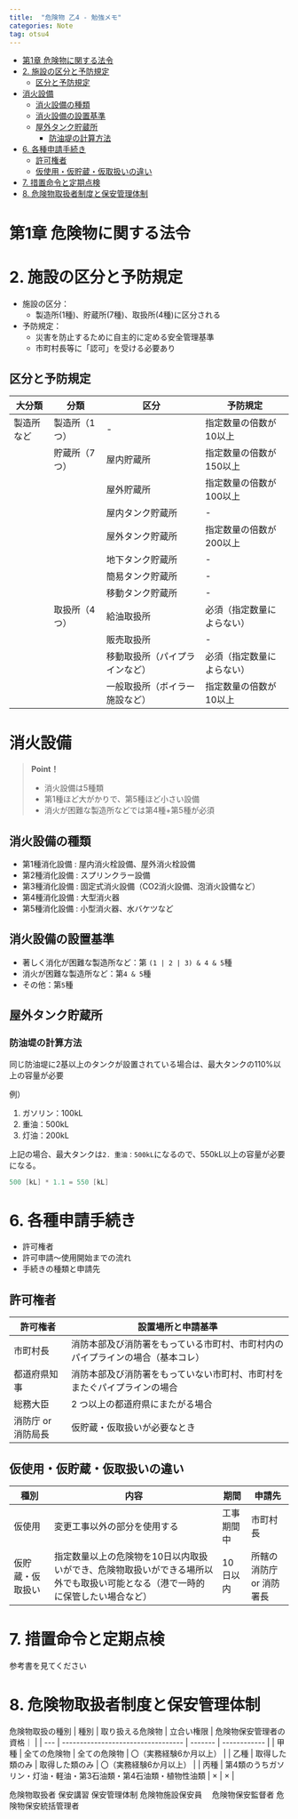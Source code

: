 ```yaml
---
title:  "危険物 乙4 - 勉強メモ"
categories: Note
tag: otsu4
---
```



<!-- @import "[TOC]" {cmd="toc" depthFrom=1 depthTo=6 orderedList=false} -->

<!-- code_chunk_output -->

- [第1章 危険物に関する法令](#第1章-危険物に関する法令)
- [2. 施設の区分と予防規定](#2-施設の区分と予防規定)
  - [区分と予防規定](#区分と予防規定)
- [消火設備](#消火設備)
  - [消火設備の種類](#消火設備の種類)
  - [消火設備の設置基準](#消火設備の設置基準)
  - [屋外タンク貯蔵所](#屋外タンク貯蔵所)
    - [防油堤の計算方法](#防油堤の計算方法)
- [6. 各種申請手続き](#6-各種申請手続き)
  - [許可権者](#許可権者)
  - [仮使用・仮貯蔵・仮取扱いの違い](#仮使用仮貯蔵仮取扱いの違い)
- [7. 措置命令と定期点検](#7-措置命令と定期点検)
- [8. 危険物取扱者制度と保安管理体制](#8-危険物取扱者制度と保安管理体制)

<!-- /code_chunk_output -->

# 第1章 危険物に関する法令

# 2. 施設の区分と予防規定

- 施設の区分：
  - 製造所(1種)、貯蔵所(7種)、取扱所(4種)に区分される
- 予防規定：
  - 災害を防止するために自主的に定める安全管理基準
  - 市町村長等に「認可」を受ける必要あり

## 区分と予防規定

| 大分類   | 分類      | 区分              | 予防規定          |
| ----- | ------- | --------------- | ------------- |
| 製造所など | 製造所（1つ） | -               | 指定数量の倍数が10以上  |
|       | 貯蔵所（7つ） | 屋内貯蔵所           | 指定数量の倍数が150以上 |
|       |         | 屋外貯蔵所           | 指定数量の倍数が100以上 |
|       |         | 屋内タンク貯蔵所        | -             |
|       |         | 屋外タンク貯蔵所        | 指定数量の倍数が200以上 |
|       |         | 地下タンク貯蔵所        | -             |
|       |         | 簡易タンク貯蔵所        | -             |
|       |         | 移動タンク貯蔵所        | -             |
|       | 取扱所（4つ） | 給油取扱所           | 必須（指定数量によらない） |
|       |         | 販売取扱所           | -             |
|       |         | 移動取扱所（パイプラインなど） | 必須（指定数量によらない） |
|       |         | 一般取扱所（ボイラー施設など） | 指定数量の倍数が10以上              |

# 消火設備

> **Point！**
>
> - 消火設備は5種類
> - 第1種ほど大がかりで、第5種ほど小さい設備
> - 消火が困難な製造所などでは第4種+第5種が必須

## 消火設備の種類

- 第1種消化設備 : 屋内消火栓設備、屋外消火栓設備
- 第2種消化設備 : スプリンクラー設備
- 第3種消化設備 : 固定式消火設備（CO2消火設備、泡消火設備など）
- 第4種消化設備 : 大型消火器
- 第5種消化設備 : 小型消火器、水バケツなど

## 消火設備の設置基準

- 著しく消化が困難な製造所など：第 `(1 | 2 | 3) & 4 & 5`種
- 消火が困難な製造所など：第`4 & 5`種
- その他：第`5`種

## 屋外タンク貯蔵所

### 防油堤の計算方法

同じ防油堤に2基以上のタンクが設置されている場合は、最大タンクの110%以上の容量が必要

例）

1. ガソリン：100kL
2. 重油：500kL
3. 灯油：200kL

上記の場合、最大タンクは`2. 重油：500kL`になるので、550kL以上の容量が必要になる。

```c
500 [kL] * 1.1 = 550 [kL]
```

# 6. 各種申請手続き

- 許可権者
- 許可申請～使用開始までの流れ
- 手続きの種類と申請先

## 許可権者

| 許可権者   | 設置場所と申請基準                               |
| ------ | --------------------------------------- |
| 市町村長   | 消防本部及び消防署をもっている市町村、市町村内のパイプラインの場合（基本コレ） |
| 都道府県知事 | 消防本部及び消防署をもっていない市町村、市町村をまたぐパイプラインの場合    |
| 総務大臣   | 2 つ以上の都道府県にまたがる場合|
| 消防庁 or 消防局長 | 仮貯蔵・仮取扱いが必要なとき|

## 仮使用・仮貯蔵・仮取扱いの違い

| 種別       | 内容                                       | 期間    | 申請先            |
| -------- | ---------------------------------------- | ----- | -------------- |
| 仮使用      | 変更工事以外の部分を使用する                           | 工事期間中 | 市町村長           |
| 仮貯蔵・仮取扱い | 指定数量以上の危険物を10日以内取扱いができ、危険物取扱いができる場所以外でも取扱い可能となる（港で一時的に保管したい場合など） | 10日以内 | 所轄の消防庁 or 消防署長 |

# 7. 措置命令と定期点検

参考書を見てください

# 8. 危険物取扱者制度と保安管理体制

危険物取扱の種別
| 種別  | 取り扱える危険物                           | 立合い権限   | 危険物保安管理者の資格｜ |
| --- | ---------------------------------- | ------- | ------------ |
| 甲種  | 全ての危険物                             | 全ての危険物  | 〇（実務経験6か月以上） |
| 乙種  | 取得した類のみ                            | 取得した類のみ | 〇（実務経験6か月以上） |
| 丙種  | 第4類のうちガソリン・灯油・軽油・第3石油類・第4石油類・植物性油類 | ×      | ×             |

危険物取扱者
保安講習
保安管理体制
危険物施設保安員　
危険物保安監督者
危険物保安統括管理者









